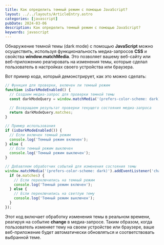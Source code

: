 ```yaml
---
title: Как определить темный режим с помощью JavaScript?
layout: ../../layouts/ArticleEntry.astro
categories: [javascript]
pubDate: 2024-03-06
description: Как определить темный режим с помощью JavaScript?
keywords: javascript
---
```


Обнаружение темной темы (dark mode) с помощью **JavaScript** можно осуществить, используя функциональность медиа-запросов **CSS** и свойства **window.matchMedia**. Это позволяет вашему веб-сайту или веб-приложению реагировать на изменения темы, которые сделал пользователь в настройках своего устройства или браузера.

Вот пример кода, который демонстрирует, как это можно сделать:

```javascript
// Функция для проверки, включен ли темный режим
function isDarkModeEnabled() {
  // Создаем медиа-запрос для проверки темной темы
  const darkModeQuery = window.matchMedia('(prefers-color-scheme: dark)');
  
  // Возвращаем результат проверки текущего состояния медиа-запроса
  return darkModeQuery.matches;
}

// Пример использования
if (isDarkModeEnabled()) {
  // Если включен темный режим
  console.log('Темный режим включен');
} else {
  // Если темный режим выключен
  console.log('Темный режим выключен');
}

// Добавляем обработчик событий для изменения состояния темы
window.matchMedia('(prefers-color-scheme: dark)').addEventListener('change', (e) => {
  if (e.matches) {
    // Если переключились на темный режим
    console.log('Темный режим включен');
  } else {
    // Если переключились на светлую тему
    console.log('Темный режим выключен');
  }
});
```

Этот код включает обработку изменения темы в реальном времени, реагируя на событие **change** в медиа-запросе. Таким образом, когда пользователь изменяет тему на своем устройстве или браузере, ваше веб-приложение будет автоматически обновляться и соответствовать выбранной теме.